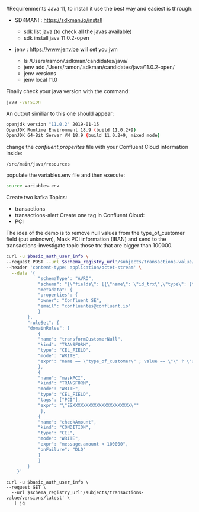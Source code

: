 #Requirenments
Java 11, to install it use the best way and easiest is through:
- SDKMAN! : https://sdkman.io/install
    - sdk list java (to check all the javas available)
    - sdk install java 11.0.2-open
 
- jenv : https://www.jenv.be will set you jvm
    - ls /Users/ramon/.sdkman/candidates/java/
    - jenv add /Users/ramon/.sdkman/candidates/java/11.0.2-open/
    - jenv versions
    - jenv local 11.0

Finally check your java version with the command:
```bash
java -version
```
An output similiar to this one should appear:
```bash
openjdk version "11.0.2" 2019-01-15
OpenJDK Runtime Environment 18.9 (build 11.0.2+9)
OpenJDK 64-Bit Server VM 18.9 (build 11.0.2+9, mixed mode)
```
change the *confluent.properites* file with your Confluent Cloud information inside:
```bash
/src/main/java/resources
```
populate the variables.env file and then execute:
```bash
source variables.env
```
Create two kafka Topics:
- transactions
- transactions-alert
Create one tag in Confluent Cloud:
- PCI

The idea of the demo is to remove null values from the type_of_customer field (put unknown), Mask PCI information (IBAN) and send to the transactions-investigate topic those trx that are bigger than 100000.

```bash
curl -u $basic_auth_user_info \
--request POST --url $schema_registry_url'/subjects/transactions-value/versions'   \
--header 'content-type: application/octet-stream' \
  --data '{
            "schemaType": "AVRO",
            "schema": "{\"fields\": [{\"name\": \"id_trx\",\"type\": [\"null\",\"int\"]},{\"name\":\"id_customer\",\"type\": [\"null\",\"int\"]},{\"name\": \"IBAN\",\"type\": [\"null\",\"string\"],\"confluent:tags\":[\"PCI\"]},{\"name\": \"amount\",\"type\": [\"null\",\"int\"]},{\"name\": \"concept\",\"type\": [\"null\",\"string\"]},{\"name\": \"type_of_customer\",\"type\": [\"null\",\"string\"]}],\"name\": \"TransactionData\",\"namespace\": \"io.confluent.se.avro_schemas\",\"type\": \"record\"}",
            "metadata": {
            "properties": {
            "owner": "Confluent SE",
            "email": "confluentes@confluent.io"
            }
        },
        "ruleSet": {
        "domainRules": [
            {
            "name": "transformCustomerNull",
            "kind": "TRANSFORM",
            "type": "CEL_FIELD",
            "mode": "WRITE",
            "expr": "name == \"type_of_customer\" ; value == \"\" ? \"unknown\" : value"
            },
            {
            "name": "maskPCI",
            "kind": "TRANSFORM",
            "mode": "WRITE",
            "type": "CEL_FIELD",
            "tags": ["PCI"],
            "expr": "\"ESXXXXXXXXXXXXXXXXXXXXXX\""
             },
            {
            "name": "checkAmount",
            "kind": "CONDITION",
            "type": "CEL",
            "mode": "WRITE",
            "expr": "message.amount < 100000",
            "onFailure": "DLQ"
            }
            ]
        }
    }' 
```

```
curl -u $basic_auth_user_info \
--request GET \
  --url $schema_registry_url'/subjects/transactions-value/versions/latest' \
   | jq
```